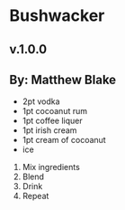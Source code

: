 # Bushwacker
## v.1.0.0
## By: Matthew Blake

* 2pt vodka
* 1pt cocoanut rum
* 1pt coffee liquer
* 1pt irish cream
* 1pt cream of cocoanut
* ice

1. Mix ingredients
2. Blend
3. Drink
4. Repeat
